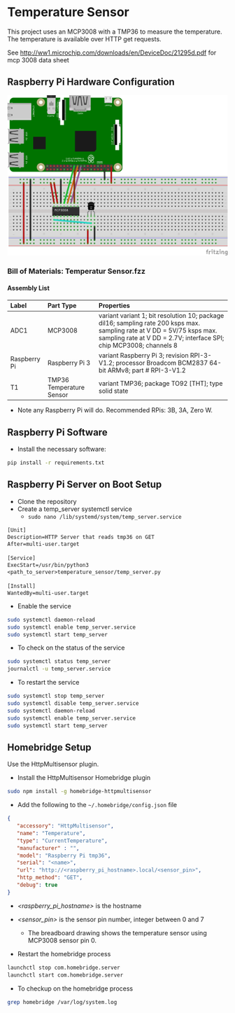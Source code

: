 # Temperature Sensor
This project uses an MCP3008 with a TMP36 to measure the temperature. The temperature is available over HTTP get requests.

See http://ww1.microchip.com/downloads/en/DeviceDoc/21295d.pdf for mcp 3008 data sheet

## Raspberry Pi Hardware Configuration
![](./docs/temperature_sensor.png)

### Bill of Materials: Temperatur Sensor.fzz


#### Assembly List

| Label | Part Type | Properties |
| :- | :- | :- |
| ADC1 | MCP3008 | variant variant 1; bit resolution 10; package dil16; sampling rate 200 ksps max. sampling rate at V DD = 5V/75 ksps max. sampling rate at V DD = 2.7V; interface SPI; chip MCP3008; channels 8 | 
| Raspberry Pi | Raspberry Pi 3 | variant Raspberry Pi 3; revision RPI-3-V1.2; processor Broadcom BCM2837 64-bit ARMv8; part # RPI-3-V1.2 |
| T1 | TMP36 Temperature Sensor | variant TMP36; package TO92 [THT]; type solid state | 

 * Note any Raspberry Pi will do. Recommended RPis: 3B, 3A, Zero W.

## Raspberry Pi Software
* Install the necessary software:

```sh
pip install -r requirements.txt
```

## Raspberry Pi Server on Boot Setup
* Clone the repository
* Create a temp_server systemctl service
   * `sudo nano /lib/systemd/system/temp_server.service`  

```
[Unit]
Description=HTTP Server that reads tmp36 on GET
After=multi-user.target

[Service]
ExecStart=/usr/bin/python3 <path_to_server>temperature_sensor/temp_server.py

[Install]
WantedBy=multi-user.target
```

* Enable the service

```sh
sudo systemctl daemon-reload
sudo systemctl enable temp_server.service
sudo systemctl start temp_server
```

* To check on the status of the service

```sh
sudo systemctl status temp_server
journalctl -u temp_server.service
```

* To restart the service
```sh
sudo systemctl stop temp_server
sudo systemctl disable temp_server.service
sudo systemctl daemon-reload
sudo systemctl enable temp_server.service
sudo systemctl start temp_server
```

## Homebridge Setup
Use the HttpMultisensor plugin.

* Install the HttpMultisensor Homebridge plugin

```sh
sudo npm install -g homebridge-httpmultisensor
```

* Add the following to the `~/.homebridge/config.json` file

```json
{
   "accessory": "HttpMultisensor",
   "name": "Temperature",
   "type": "CurrentTemperature",
   "manufacturer" : "",
   "model": "Raspberry Pi tmp36",
   "serial": "<name>",
   "url": "http://<raspberry_pi_hostname>.local/<sensor_pin>",
   "http_method": "GET",
   "debug": true  
}
```
   * _\<raspberry\_pi\_hostname\>_ is the hostname 
   * _\<sensor\_pin\>_ is the sensor pin number, integer between 0 and 7
      * The breadboard drawing shows the temperature sensor using MCP3008 sensor pin 0.

* Restart the homebridge process

```sh
launchctl stop com.homebridge.server
launchctl start com.homebridge.server
```

* To checkup on the homebridge process

```sh
grep homebridge /var/log/system.log
```